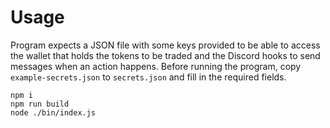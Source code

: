 # Usage

Program expects a JSON file with some keys provided to be able to access the wallet that holds the tokens to be traded and the Discord hooks to send messages when an action happens. Before running the program, copy `example-secrets.json` to `secrets.json` and fill in the required fields.

```
npm i
npm run build
node ./bin/index.js
```
